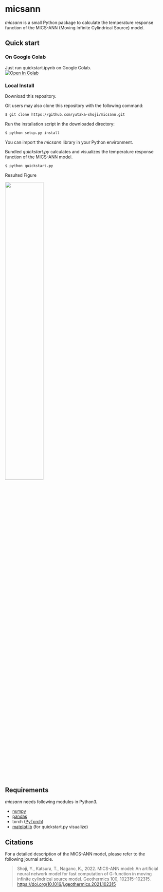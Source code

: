 # micsann

*micsann* is a small Python package to calculate the temperature response function of the MICS-ANN (Moving Infinite Cylindrical Source) model.

## Quick start

### On Google Colab

Just run quickstart.ipynb on Google Colab.   
[![Open In Colab](https://colab.research.google.com/assets/colab-badge.svg)](https://colab.research.google.com/github/yutaka-shoji/micsann/blob/main/quickstart.ipynb)

### Local Install

Download this repository.

Git users may also clone this repository with the following command:

```sh
$ git clone https://github.com/yutaka-shoji/micsann.git
```

Run the installation script in the downloaded directory:

```sh
$ python setup.py install
```

You can import the *micsann* library in your Python environment.

Bundled *quickstart.py* calculates and visualizes the temperature response function of the MICS-ANN model.

```sh
$ python quickstart.py
```

Resulted Figure

<img src="https://user-images.githubusercontent.com/52145911/114144828-b4854b80-9950-11eb-8f9c-a4f9a43f58c3.png" width=50%>

## Requirements

*micsann* needs following modules in Python3.

- [numpy](https://numpy.org)
- [pandas](https://pandas.pydata.org)
- torch ([PyTorch](https://pytorch.org))
- [matplotlib](https://matplotlib.org) (for quickstart.py visualize)

## Citations

For a detailed description of the MICS-ANN model, please refer to the following journal article.
> Shoji, Y., Katsura, T., Nagano, K., 2022. MICS-ANN model: An artificial neural network model for fast computation of G-function in moving infinite cylindrical source model. Geothermics 100, 102315–102315. https://doi.org/10.1016/j.geothermics.2021.102315
